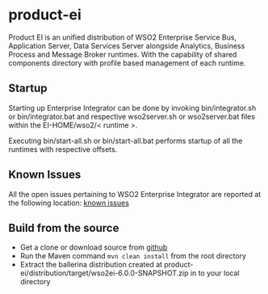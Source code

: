 # product-ei
Product EI is an unified distribution of WSO2 Enterprise Service Bus, Application Server, Data Services Server alongside Analytics, Business Process and Message Broker runtimes. With the capability of shared components directory with profile based management of each runtime.

## Startup
Starting up Enterprise Integrator can be done by invoking bin/integrator.sh or bin/integrator.bat and respective wso2server.sh or wso2server.bat files within the EI-HOME/wso2/< runtime >. 

Executing bin/start-all.sh or bin/start-all.bat performs startup of all the runtimes with respective offsets. 

## Known Issues
All the open issues pertaining to WSO2 Enterprise Integrator are reported at the following location:
[known issues](https://github.com/wso2/product-ei/issues)

## Build from the source
- Get a clone or download source from [github](https://github.com/wso2/product-ei)
- Run the Maven command ``mvn clean install`` from the root directory
- Extract the ballerina distribution created at product-ei/distribution/target/wso2ei-6.0.0-SNAPSHOT.zip in to your local directory

